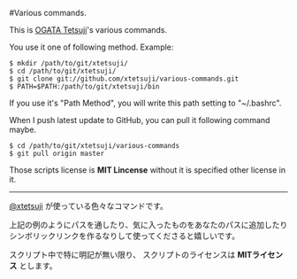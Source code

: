 #Various commands.

This is [OGATA Tetsuji](https://twitter.com/xtetsuji)'s various commands.

You use it one of following method. Example:

    $ mkdir /path/to/git/xtetsuji/
    $ cd /path/to/git/xtetsuji/
    $ git clone git://github.com/xtetsuji/various-commands.git
    $ PATH=$PATH:/path/to/git/xtetsuji/bin

If you use it's "Path Method", you will write this path setting to "~/.bashrc".

When I push latest update to GitHub, you can pull it following command maybe.

    $ cd /path/to/git/xtetsuji/various-commands
    $ git pull origin master

Those scripts license is **MIT Lincense**
without it is specified other license in it.

----

[@xtetsuji](https://twitter.com/xtetsuji) が使っている色々なコマンドです。

上記の例のようにパスを通したり、気に入ったものをあなたのパスに追加したり
シンボリックリンクを作るなりして使ってくださると嬉しいです。

スクリプト中で特に明記が無い限り、
スクリプトのライセンスは **MITライセンス** とします。
